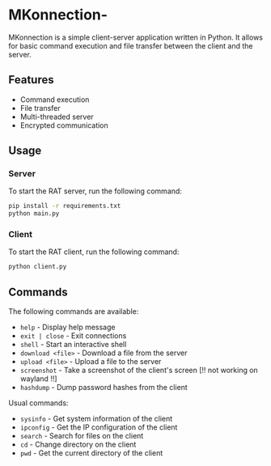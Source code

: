 # MKonnection-

MKonnection is a simple client-server application written in Python. It allows for basic command execution and file transfer between the client and the server.

## Features

- Command execution
- File transfer
- Multi-threaded server
- Encrypted communication

## Usage

### Server

To start the RAT server, run the following command:

```bash
pip install -r requirements.txt
python main.py
```

### Client

To start the RAT client, run the following command:

```bash
python client.py
```

## Commands

The following commands are available:

- `help` - Display help message
- `exit | close` - Exit connections
- `shell` - Start an interactive shell
- `download <file>` - Download a file from the server
- `upload <file>` - Upload a file to the server
- `screenshot` - Take a screenshot of the client's screen [!! not working on wayland !!]
- `hashdump` - Dump password hashes from the client


Usual commands:
- `sysinfo` - Get system information of the client
- `ipconfig` - Get the IP configuration of the client 
- `search` - Search for files on the client
- `cd` - Change directory on the client
- `pwd` - Get the current directory of the client
